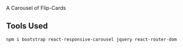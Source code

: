 <div align="center>

# A Carousel of Flip-Cards

## Tools Used
    npm i bootstrap react-responsive-carousel jquery react-router-dom

</div>